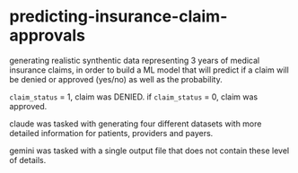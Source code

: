 # predicting-insurance-claim-approvals
generating realistic synthentic data representing 3 years of medical insurance claims, in order to build a ML model that will predict if a claim will be denied or approved (yes/no) as well as the probability.


`claim_status` = 1, claim was DENIED. if `claim_status` = 0, claim was approved. 

claude was tasked with generating four different datasets with more detailed information for patients, providers and payers. 

gemini was tasked with a single output file that does not contain these level of details.